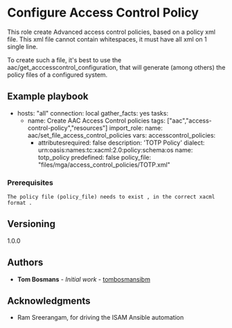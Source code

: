 # Configure Access Control Policy

This role create Advanced access control policies, based on a policy xml file.
This xml file cannot contain whitespaces, it must have all xml on 1 single line.

To create such a file, it's best to use the aac/get_acccesscontrol_configuration, that will generate (among others)
the policy files of a configured system.

## Example playbook

- hosts: "all"
  connection: local
  gather_facts: yes
  tasks:
    - name: Create AAC Access Control policies
      tags: ["aac","access-control-policy","resources"]
      import_role:
       name: aac/set_file_access_control_policies
      vars:
       accesscontrol_policies:
        -  attributesrequired: false
           description: 'TOTP Policy'
           dialect: urn:oasis:names:tc:xacml:2.0:policy:schema:os
           name: totp_policy
           predefined: false
           policy_file: "files/mga/access_control_policies/TOTP.xml"

### Prerequisites

```
The policy file (policy_file) needs to exist , in the correct xacml format .

```

## Versioning
1.0.0

## Authors

* **Tom Bosmans** - *Initial work* - [tombosmansibm](https://github.com/tombosmansibm/isam-ansible-roles)

## Acknowledgments

* Ram Sreerangam, for driving the ISAM Ansible automation
